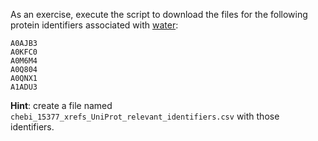 As an exercise, execute the script to download the files for the following protein identifiers associated with [water](https://www.ebi.ac.uk/chebi/searchId.do?chebiId=CHEBI:15377):

```text
A0AJB3
A0KFC0
A0M6M4
A0Q804
A0QNX1
A1ADU3
```

**Hint**: create a file named `chebi_15377_xrefs_UniProt_relevant_identifiers.csv` with those identifiers.
